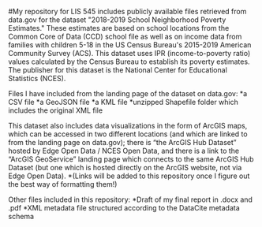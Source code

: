 #My repository for LIS 545 includes publicly available files retrieved from data.gov for the dataset "2018-2019 School Neighborhood Poverty Estimates." These estimates are based on school locations from the Common Core of Data (CCD) school file as well as on income data from families with children 5-18 in the US Census Bureau's 2015-2019 American Community Survey (ACS). This dataset uses IPR (income-to-poverty ratio) values calculated by the Census Bureau to establish its poverty estimates. The publisher for this dataset is the National Center for Educational Statistics (NCES). 

Files I have included from the landing page of the dataset on data.gov: 
*a CSV file
*a GeoJSON file 
*a KML file
*unzipped Shapefile folder which includes the original XML file

This dataset also includes data visualizations in the form of ArcGIS maps, which can be accessed in two different locations (and which are linked to from the landing page on data.gov); there is “the ArcGIS Hub Dataset” hosted by Edge Open Data / NCES Open Data, and there is a link to the “ArcGIS GeoService” landing page which connects to the same ArcGIS Hub Dataset (but one which is hosted directly on the ArcGIS website, not via Edge Open Data). 
*(Links will be added to this repository once I figure out the best way of formatting them!)

Other files included in this repository:
*Draft of my final report in .docx and .pdf 
*XML metadata file structured according to the DataCite metadata schema
